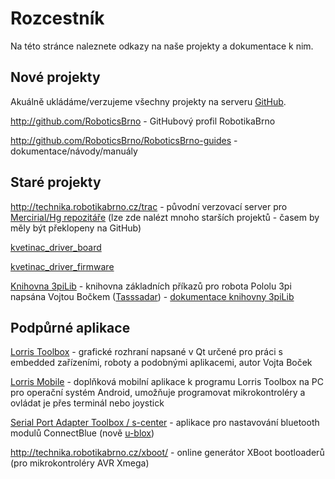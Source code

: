 # Rozcestník

Na této stránce naleznete odkazy na naše projekty a dokumentace k nim.

## Nové projekty
Akuálně ukládáme/verzujeme všechny projekty na serveru [GitHub](https://github.com/).

<http://github.com/RoboticsBrno> - GitHubový profil RobotikaBrno

<http://github.com/RoboticsBrno/RoboticsBrno-guides> - dokumentace/návody/manuály

## Staré projekty

<http://technika.robotikabrno.cz/trac> - původní verzovací server pro [Mercirial/Hg repozitáře](https://www.mercurial-scm.org/) (lze zde nalézt mnoho starších projektů - časem by měly být překlopeny na GitHub)

[kvetinac_driver_board]()

[kvetinac_driver_firmware]()

[Knihovna 3piLib](https://github.com/Tasssadar/3piLib) - knihovna základních příkazů pro robota Pololu 3pi napsána Vojtou Bočkem ([Tasssadar](https://github.com/Tasssadar/3piLib/wiki)) - [dokumentace knihovny 3piLib](https://github.com/Tasssadar/3piLib/wiki)


## Podpůrné aplikace

[Lorris Toolbox](http://tasssadar.github.io/Lorris/cz/index.html) - grafické rozhraní napsané v Qt určené pro práci s embedded zařízeními, roboty a podobnými aplikacemi, autor Vojta Boček

[Lorris Mobile](https://play.google.com/store/apps/details?id=com.tassadar.lorrismobile) - doplňková mobilní aplikace k programu Lorris Toolbox na PC pro operační systém Android, umožňuje programovat mikrokontroléry a ovládat je přes terminál nebo joystick

[Serial Port Adapter Toolbox / s-center](https://www.u-blox.com/en/product/s-center) - aplikace pro nastavování bluetooth modulů ConnectBlue (nově [u-blox](https://www.u-blox.com/en))

<http://technika.robotikabrno.cz/xboot/> - online generátor XBoot bootloaderů (pro mikrokontroléry AVR Xmega)   